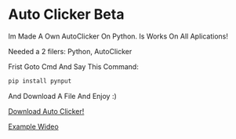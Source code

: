 # Auto Clicker Beta

Im Made A Own AutoClicker On Python.
Is Works On All Aplications!



Needed a 2 filers: Python, AutoClicker


Frist Goto Cmd And Say This Command:
```markdown
pip install pynput
```

And Download A File And Enjoy :)

[Download Auto Clicker!](https://github.com/thenewexploiter/Auto_Clicker_Beta/blob/main/main.py?raw=true)

[Example Wideo](https://github.com/thenewexploiter/Auto_Clicker_Beta/blob/main/2021-06-24%2015-04-53.mkv?raw=true)
